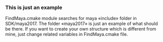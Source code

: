 ### This is just an example 

FindMaya.cmake module searches for maya «include» folder in SDK/maya2017.
The folder «maya2017» is just an example of what should be there.
If you want to create your own structure which is different from mine, just change related variables in FindMaya.cmake file.
